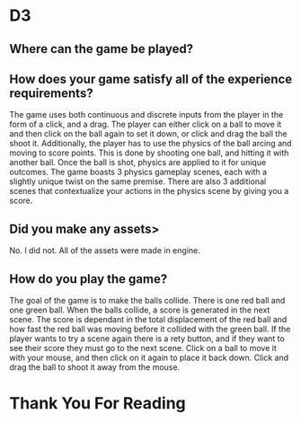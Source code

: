 # D3
## Where can the game be played?

## How does your game satisfy all of the experience requirements?
The game uses both continuous and discrete inputs from the player in the form of a click, and a drag. The player can either click on a ball to move it and then click on the ball again to set it down, or click and drag the ball the shoot it. Additionally, the player has to use the physics of the ball arcing and moving to score points. This is done by shooting one ball, and hitting it with another ball. Once the ball is shot, physics are applied to it for unique outcomes. The game boasts 3 physics gameplay scenes, each with a slightly unique twist on the same premise. There are also 3 additional scenes that contextualize your actions in the physics scene by giving you a score.

## Did you make any assets>
No. I did not. All of the assets were made in engine.

## How do you play the game?
The goal of the game is to make the balls collide. There is one red ball and one green ball. When the balls collide, a score is generated in the next scene. The score is dependant in the total displacement of the red ball and how fast the red ball was moving before it collided with the green ball. If the player wants to try a scene again there is a rety button, and if they want to see their score they must go to the next scene. Click on a ball to move it with your mouse, and then click on it again to place it back down. Click and drag the ball to shoot it away from the mouse.

# Thank You For Reading
